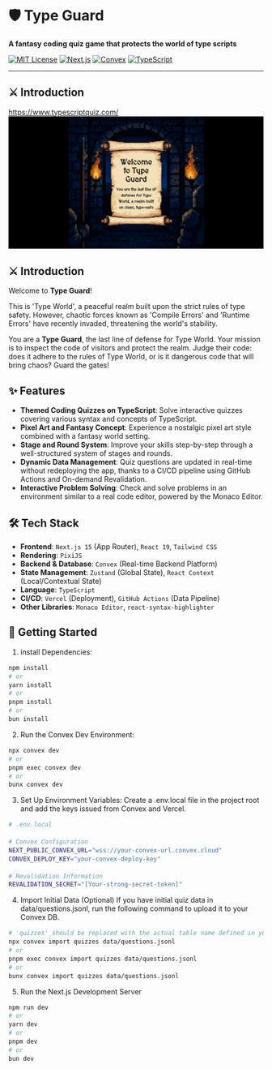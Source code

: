# 🛡️ Type Guard

**A fantasy coding quiz game that protects the world of type scripts**

[![MIT License](https://img.shields.io/badge/License-MIT-green.svg)](https://choosealicense.com/licenses/mit/)
[![Next.js](https://img.shields.io/badge/Next.js-15-black?logo=next.js)](https://nextjs.org/)
[![Convex](https://img.shields.io/badge/Backend-Convex-blueviolet?logo=convex)](https://www.convex.dev/)
[![TypeScript](https://img.shields.io/badge/TypeScript-5-blue?logo=typescript)](https://www.typescriptlang.org/)

---

## ⚔️ Introduction

https://www.typescriptquiz.com/
![Type Guard Gameplay](./public/og-image.png)

## ⚔️ Introduction

Welcome to **Type Guard**!

This is 'Type World', a peaceful realm built upon the strict rules of type safety. However, chaotic forces known as 'Compile Errors' and 'Runtime Errors' have recently invaded, threatening the world's stability.

You are a **Type Guard**, the last line of defense for Type World. Your mission is to inspect the code of visitors and protect the realm. Judge their code: does it adhere to the rules of Type World, or is it dangerous code that will bring chaos? Guard the gates!

## ✨ Features

- **Themed Coding Quizzes on TypeScript**: Solve interactive quizzes covering various syntax and concepts of TypeScript.
- **Pixel Art and Fantasy Concept**: Experience a nostalgic pixel art style combined with a fantasy world setting.
- **Stage and Round System**: Improve your skills step-by-step through a well-structured system of stages and rounds.
- **Dynamic Data Management**: Quiz questions are updated in real-time without redeploying the app, thanks to a CI/CD pipeline using GitHub Actions and On-demand Revalidation.
- **Interactive Problem Solving**: Check and solve problems in an environment similar to a real code editor, powered by the Monaco Editor.

## 🛠️ Tech Stack

- **Frontend**: `Next.js 15` (App Router), `React 19`, `Tailwind CSS`
- **Rendering**: `PixiJS`
- **Backend & Database**: `Convex` (Real-time Backend Platform)
- **State Management**: `Zustand` (Global State), `React Context` (Local/Contextual State)
- **Language**: `TypeScript`
- **CI/CD**: `Vercel` (Deployment), `GitHub Actions` (Data Pipeline)
- **Other Libraries**: `Monaco Editor`, `react-syntax-highlighter`

## 🚀 Getting Started

1. install Dependencies:

```bash
npm install
# or
yarn install
# or
pnpm install
# or
bun install
```

2. Run the Convex Dev Environment:

```bash
npx convex dev
# or
pnpm exec convex dev
# or
bunx convex dev
```

3. Set Up Environment Variables:
   Create a .env.local file in the project root and add the keys issued from Convex and Vercel.

```bash
# .env.local

# Convex Configuration
NEXT_PUBLIC_CONVEX_URL="wss://your-convex-url.convex.cloud"
CONVEX_DEPLOY_KEY="your-convex-deploy-key"

# Revalidation Information
REVALIDATION_SECRET="[Your-strong-secret-token]"
```

4. Import Initial Data (Optional)
   If you have initial quiz data in data/questions.jsonl, run the following command to upload it to your Convex DB.

```bash
# 'quizzes' should be replaced with the actual table name defined in your Convex schema.
npx convex import quizzes data/questions.jsonl
# or
pnpm exec convex import quizzes data/questions.jsonl
# or
bunx convex import quizzes data/questions.jsonl
```

5. Run the Next.js Development Server

```bash
npm run dev
# or
yarn dev
# or
pnpm dev
# or
bun dev
```
